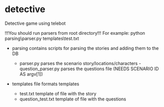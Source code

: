 # detective
Detective game using telebot

!!!You should run parsers from root directory!!!
For example:
python parsing\parser.py templates\test.txt

- parsing
 contains scripts for parsing the stories and adding them to the DB
  - parser.py
  parses the scenario story/locations/characters
  -question_parser.py
  parses the questions file (NEEDS SCENARIO ID AS argv[1])

- templates
file formats templates
  - test.txt
  template of file with the story
  - question_test.txt
  template of file with the questions